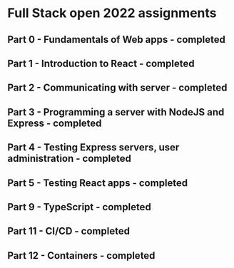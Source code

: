 # Full Stack open 2022 assignments

## Part 0 - Fundamentals of Web apps - completed
## Part 1 - Introduction to React - completed
## Part 2 - Communicating with server - completed
## Part 3 - Programming a server with NodeJS and Express - completed
## Part 4 - Testing Express servers, user administration - completed
## Part 5 - Testing React apps - completed
## Part 9 - TypeScript - completed
## Part 11 - CI/CD - completed
## Part 12 - Containers - completed
